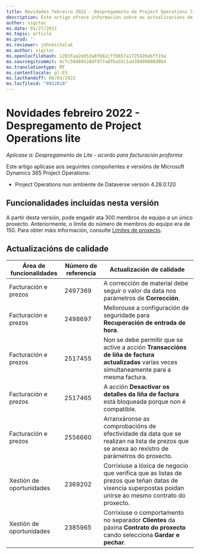 ```yaml
---
title: Novidades febreiro 2022 - Despregamento de Project Operations lite
description: Este artigo ofrece información sobre as actualizacións de calidade que están dispoñibles na versión de febreiro de 2022 do despregamento de Project Operations lite.
author: sigitac
ms.date: 01/27/2021
ms.topic: article
ms.prod: ''
ms.reviewer: johnmichalak
ms.author: sigitac
ms.openlocfilehash: 1203faa2dd53a8fb82cff0857a1725426ebff19a
ms.sourcegitcommit: 6cfc50d89528df977a8f6a55c1ad39d99800d9b4
ms.translationtype: MT
ms.contentlocale: gl-ES
ms.lasthandoff: 06/03/2022
ms.locfileid: "8922818"
---
```

# <a name="whats-new-february-2022---project-operations-lite-deployment"></a>Novidades febreiro 2022 - Despregamento de Project Operations lite

_Aplícase a: Despregamento de Lite - acordo para facturación proforma_

Este artigo aplícase aos seguintes compoñentes e versións de Microsoft Dynamics 365 Project Operations:

- Project Operations nun ambiente de Dataverse versión 4.28.0.120

## <a name="features-included-in-this-release"></a>Funcionalidades incluídas nesta versión

A partir desta versión, pode engadir ata 300 membros do equipo a un único proxecto. Anteriormente, o límite do número de membros do equipo era de 150. Para obter máis información, consulte [Límites de proxecto](../../project-management/create-wbs.md#project-limitations).

## <a name="quality-updates"></a>Actualizacións de calidade

| Área de funcionalidades | Número de referencia | Actualización de calidade |
| --- | --- | --- |
| Facturación e prezos | 2497369 | A corrección de material debe seguir o valor da data nos parámetros de **Corrección**. |
| Facturación e prezos | 2498697 | Mellorouse a configuración de seguridade para **Recuperación de entrada de hora**. |
| Facturación e prezos | 2517455 | Non se debe permitir que se active a acción **Transaccións de liña de factura actualizadas** varias veces simultaneamente para a mesma factura. |
| Facturación e prezos | 2517465 | A acción **Desactivar os detalles da liña de factura** está bloqueada porque non é compatible. |
| Facturación e prezos | 2556660 | Arranxáronse as comprobacións de efectividade da data que se realizan na lista de prezos que se anexa ao rexistro de parámetros do proxecto. |
|   Xestión de oportunidades | 2369202 | Corrixiuse a lóxica de negocio que verifica que as listas de prezos que teñan datas de vixencia superpostas poidan unirse ao mesmo contrato do proxecto. |
|   Xestión de oportunidades | 2385965 | Corrixiuse o comportamento no separador **Clientes** da páxina **Contrato do proxecto** cando selecciona **Gardar e pechar**. |
